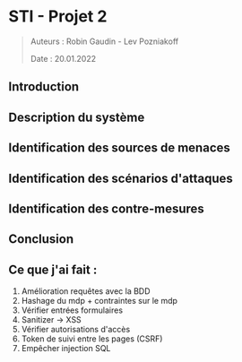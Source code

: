 # STI - Projet 2

> Auteurs : Robin Gaudin - Lev Pozniakoff
>
> Date : 20.01.2022

## Introduction

## Description du système

## Identification des sources de menaces

## Identification des scénarios d'attaques

## Identification des contre-mesures

## Conclusion



## Ce que j'ai fait :

1. Amélioration requêtes avec la BDD
2. Hashage du mdp + contraintes sur le mdp
3. Vérifier entrées formulaires
4. Sanitizer -> XSS
5. Vérifier autorisations d'accès
6. Token de suivi entre les pages (CSRF)
7. Empêcher injection SQL